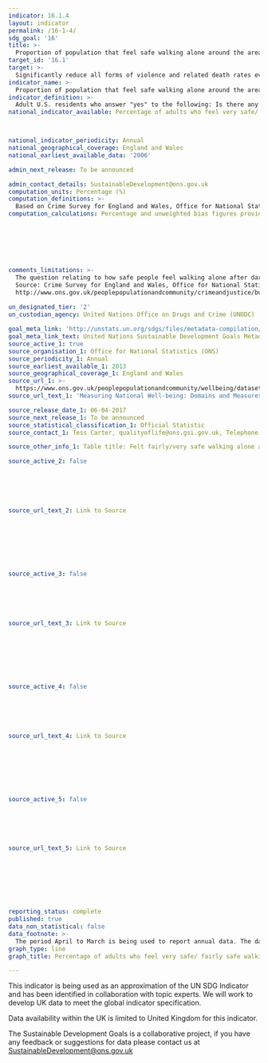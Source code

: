 ```yaml
---
indicator: 16.1.4
layout: indicator
permalink: /16-1-4/
sdg_goal: '16'
title: >-
  Proportion of population that feel safe walking alone around the area they live
target_id: '16.1'
target: >-
  Significantly reduce all forms of violence and related death rates everywhere
indicator_name: >-
  Proportion of population that feel safe walking alone around the area they live
indicator_definition: >-
  Adult U.S. residents who answer "yes" to the following: Is there any area near where you live - that is, within a mile - where you would be afraid to walk alone at night?
national_indicator_available: Percentage of adults who feel very safe/ fairly safe walking alone after dark



national_indicator_periodicity: Annual
national_geographical_coverage: England and Wales
national_earliest_available_data: '2006'

admin_next_release: To be announced

admin_contact_details: SustainableDevelopment@ons.gov.uk
computation_units: Percentage (%)
computation_definitions: >-
  Based on Crime Survey for England and Wales, Office for National Statistics, response to questions about experience in 12 months prior to interview. Rates are per 1,000 adults (16 and over). Data are for England and Wales only.
computation_calculations: Percentage and unweighted bias figures provided by source.







comments_limitations: >-
  The question relating to how safe people feel walking alone after dark was only asked of one-quarter of the sample in the year ending March 2013 to the year ending March 2016.
  Source: Crime Survey for England and Wales, Office for National Statistics.  
  http://www.ons.gov.uk/peoplepopulationandcommunity/crimeandjustice/bulletins/crimeinenglandandwales/yearendingmar2016
  
un_designated_tier: '2'
un_custodian_agency: United Nations Office on Drugs and Crime (UNODC)

goal_meta_link: 'http://unstats.un.org/sdgs/files/metadata-compilation/Metadata-Goal-16.pdf'
goal_meta_link_text: United Nations Sustainable Development Goals Metadata (PDF 213 KB)
source_active_1: true
source_organisation_1: Office for National Statistics (ONS)
source_periodicity_1: Annual
source_earliest_available_1: 2013
source_geographical_coverage_1: England and Wales
source_url_1: >-
  https://www.ons.gov.uk/peoplepopulationandcommunity/wellbeing/datasets/measuringnationalwellbeingdomainsandmeasures
source_url_text_1: 'Measuring National Well-being: Domains and Measures'

source_release_date_1: 06-04-2017
source_next_release_1: To be announced
source_statistical_classification_1: Official Statistic 
source_contact_1: Tess Carter, qualityoflife@ons.gsi.gov.uk, Telephone +44 (0)1633 651812

source_other_info_1: Table title: Felt fairly/very safe walking alone after dark (men/women)'

source_active_2: false






source_url_text_2: Link to Source








source_active_3: false






source_url_text_3: Link to Source








source_active_4: false






source_url_text_4: Link to Source








source_active_5: false






source_url_text_5: Link to Source








reporting_status: complete
published: true
data_non_statistical: false
data_footnote: >-
  The period April to March is being used to report annual data. The date on the X axis is the year at the start of the period
graph_type: line
graph_title: Percentage of adults who feel very safe/ fairly safe walking alone after dark

---
```

This indicator is being used as an approximation of the UN SDG Indicator and has been identified in collaboration with topic experts. We will work to develop UK data to meet the global indicator specification.
  
Data availability within the UK is limited to United Kingdom for this indicator.
  
The Sustainable Development Goals is a collaborative project, if you have any feedback or suggestions for data please contact us at <SustainableDevelopment@ons.gov.uk>
